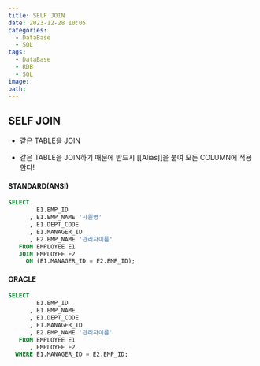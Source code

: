 ```yaml
---
title: SELF JOIN
date: 2023-12-28 10:05
categories:
  - DataBase
  - SQL
tags:
  - DataBase
  - RDB
  - SQL
image: 
path:
---
```


## SELF JOIN
- 같은 TABLE을 JOIN
+ 같은 TABLE을 JOIN하기 때문에 반드시 [[Alias]]을 붙여 모든 COLUMN에 적용한다!

#### STANDARD(ANSI)

```sql
SELECT
        E1.EMP_ID
      , E1.EMP_NAME '사원명'
      , E1.DEPT_CODE
      , E1.MANAGER_ID
      , E2.EMP_NAME '관리자이름'
   FROM EMPLOYEE E1
   JOIN EMPLOYEE E2
     ON (E1.MANAGER_ID = E2.EMP_ID);
```

#### ORACLE

```sql
SELECT
        E1.EMP_ID
      , E1.EMP_NAME
      , E1.DEPT_CODE
      , E1.MANAGER_ID
      , E2.EMP_NAME '관리자이름'
   FROM EMPLOYEE E1
      , EMPLOYEE E2
  WHERE E1.MANAGER_ID = E2.EMP_ID;
```